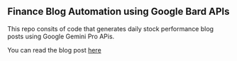 ## Finance Blog Automation using Google Bard APIs

This repo consits of code that generates daily stock performance blog posts using Google Gemini Pro APis.

You can read the blog post [here](https://blog.adnansiddiqi.me/automate-your-finance-blog-with-wordpress-and-google-bard-in-python/)